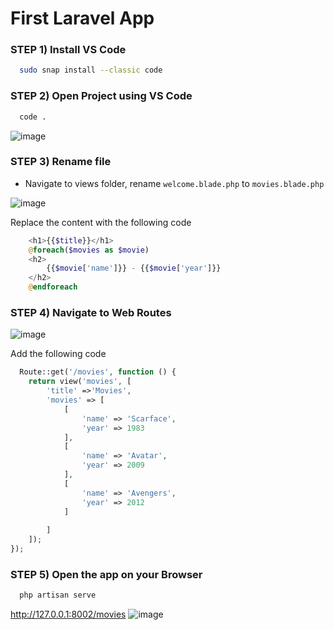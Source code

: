 # First Laravel App

### STEP 1) Install VS Code


```bash
  sudo snap install --classic code
```

### STEP 2) Open Project using VS Code

```bash
  code .
```
![image](https://user-images.githubusercontent.com/31894600/193714528-d404a231-bd97-4058-8126-ea5d4899d48b.png)

### STEP 3) Rename file

* Navigate to views folder, rename `welcome.blade.php` to `movies.blade.php`

![image](https://user-images.githubusercontent.com/31894600/193735502-29aa3f76-7005-4cc0-a651-cdcd55d18d33.png)

Replace the content with the following code

```php
    <h1>{{$title}}</h1>
    @foreach($movies as $movie)
    <h2>
        {{$movie['name']}} - {{$movie['year']}}
    </h2>
    @endforeach
```
### STEP 4) Navigate to Web Routes

![image](https://user-images.githubusercontent.com/31894600/193736454-0d6ddfa6-5f42-475e-b4dd-d9f584513bb2.png)

Add the following code

```php
  Route::get('/movies', function () {
    return view('movies', [
        'title' =>'Movies',
        'movies' => [
            [
                'name' => 'Scarface',
                'year' => 1983
            ],
            [
                'name' => 'Avatar',
                'year' => 2009
            ],
            [
                'name' => 'Avengers',
                'year' => 2012
            ]
            
        ]
    ]);
});
```
### STEP 5) Open the app on your Browser

```bash
  php artisan serve
```

 http://127.0.0.1:8002/movies
![image](https://user-images.githubusercontent.com/31894600/193737662-1f73d02a-55ad-49a0-b8e6-1dc97cf1eaf3.png)

